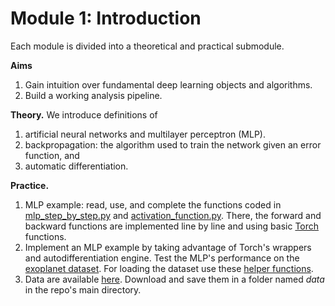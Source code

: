 # Module 1: Introduction

Each module is divided into a theoretical and practical submodule.

**Aims**

1. Gain intuition over fundamental deep learning objects and algorithms.
2. Build a working analysis pipeline.

**Theory.** We introduce definitions of

1. artificial neural networks and multilayer perceptron (MLP).
2. backpropagation: the algorithm used to train the network given an error function, and
3. automatic differentiation.

**Practice.**

1. MLP example: read, use, and complete the functions coded in [mlp_step_by_step.py](./mlp_step_by_step.py) and [activation_function.py](./activation_functions.py). There, the forward and backward functions are implemented line by line and using basic [Torch](https://pytorch.org/docs/stable/index.html) functions.
2. Implement an MLP example by taking advantage of Torch's wrappers and autodifferentiation engine. Test the MLP's performance on the [exoplanet dataset](../../data/exoplanet). For loading the dataset use these [helper functions](../data_management/exoplanet.py).
3. Data are available [here](https://www.kaggle.com/keplersmachines/kepler-labelled-time-series-data). Download and save them in a folder named *data* in the repo's main directory. 